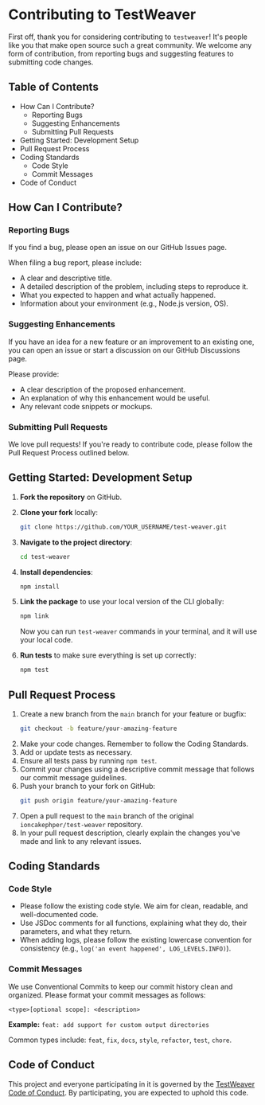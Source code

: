 # Contributing to TestWeaver

First off, thank you for considering contributing to `testweaver`! It's people like you that make open source such a great community. We welcome any form of contribution, from reporting bugs and suggesting features to submitting code changes.

## Table of Contents

- How Can I Contribute?
  - Reporting Bugs
  - Suggesting Enhancements
  - Submitting Pull Requests
- Getting Started: Development Setup
- Pull Request Process
- Coding Standards
  - Code Style
  - Commit Messages
- Code of Conduct

## How Can I Contribute?

### Reporting Bugs

If you find a bug, please open an issue on our GitHub Issues page.

When filing a bug report, please include:
- A clear and descriptive title.
- A detailed description of the problem, including steps to reproduce it.
- What you expected to happen and what actually happened.
- Information about your environment (e.g., Node.js version, OS).

### Suggesting Enhancements

If you have an idea for a new feature or an improvement to an existing one, you can open an issue or start a discussion on our GitHub Discussions page.

Please provide:
- A clear description of the proposed enhancement.
- An explanation of why this enhancement would be useful.
- Any relevant code snippets or mockups.

### Submitting Pull Requests

We love pull requests! If you're ready to contribute code, please follow the Pull Request Process outlined below.

## Getting Started: Development Setup

1.  **Fork the repository** on GitHub.
2.  **Clone your fork** locally:
    ```bash
    git clone https://github.com/YOUR_USERNAME/test-weaver.git
    ```
3.  **Navigate to the project directory**:
    ```bash
    cd test-weaver
    ```
4.  **Install dependencies**:
    ```bash
    npm install
    ```
5.  **Link the package** to use your local version of the CLI globally:
    ```bash
    npm link
    ```
    Now you can run `test-weaver` commands in your terminal, and it will use your local code.

6.  **Run tests** to make sure everything is set up correctly:
    ```bash
    npm test
    ```

## Pull Request Process

1.  Create a new branch from the `main` branch for your feature or bugfix:
    ```bash
    git checkout -b feature/your-amazing-feature
    ```
2.  Make your code changes. Remember to follow the Coding Standards.
3.  Add or update tests as necessary.
4.  Ensure all tests pass by running `npm test`.
5.  Commit your changes using a descriptive commit message that follows our commit message guidelines.
6.  Push your branch to your fork on GitHub:
    ```bash
    git push origin feature/your-amazing-feature
    ```
7.  Open a pull request to the `main` branch of the original `ioncakephper/test-weaver` repository.
8.  In your pull request description, clearly explain the changes you've made and link to any relevant issues.

## Coding Standards

### Code Style

-   Please follow the existing code style. We aim for clean, readable, and well-documented code.
-   Use JSDoc comments for all functions, explaining what they do, their parameters, and what they return.
-   When adding logs, please follow the existing lowercase convention for consistency (e.g., `log('an event happened', LOG_LEVELS.INFO)`).

### Commit Messages

We use Conventional Commits to keep our commit history clean and organized. Please format your commit messages as follows:

```
<type>[optional scope]: <description>
```

**Example:** `feat: add support for custom output directories`

Common types include: `feat`, `fix`, `docs`, `style`, `refactor`, `test`, `chore`.

## Code of Conduct

This project and everyone participating in it is governed by the [TestWeaver Code of Conduct](CODE_OF_CONDUCT.md). By participating, you are expected to uphold this code.